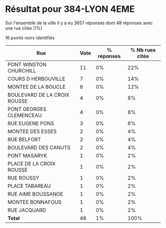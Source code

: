 # Résultat pour 384-LYON 4EME

Sur l'ensemble de la ville il y a eu 3657 réponses dont 48 réponses avec une rue citée (1%)

16 points noirs identifiés

| Rue | Vote | % réponses | % Nb rues cités|
|-----|------|------------|----------------|
| PONT WINSTON CHURCHILL | 11 | 0% | 22%|
| COURS D HERBOUVILLE | 7 | 0% | 14%|
| MONTEE DE LA BOUCLE | 6 | 0% | 12%|
| BOULEVARD DE LA CROIX ROUSSE | 4 | 0% | 8%|
| PONT GEORGES CLEMENCEAU | 4 | 0% | 8%|
| RUE EUGENE PONS | 3 | 0% | 6%|
| MONTEE DES ESSES | 2 | 0% | 4%|
| RUE BELFORT | 2 | 0% | 4%|
| BOULEVARD DES CANUTS | 2 | 0% | 4%|
| PONT MASARYK | 1 | 0% | 2%|
| PLACE DE LA CROIX ROUSSE | 1 | 0% | 2%|
| RUE ROUSSY | 1 | 0% | 2%|
| PLACE TABAREAU | 1 | 0% | 2%|
| RUE AIME BOUSSANGE | 1 | 0% | 2%|
| MONTEE BONNAFOUS | 1 | 0% | 2%|
| RUE JACQUARD | 1 | 0% | 2%|
| **Total** | 48 | 1% | 100%|
